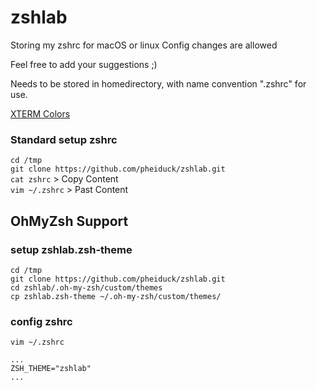 # zshlab
Storing my zshrc for macOS or linux
Config changes are allowed

Feel free to add your suggestions ;)

Needs to be stored in homedirectory, with name convention ".zshrc" for use.

<a href="https://jonasjacek.github.io/colors/" target="_blank" rel="noopener noreferrer">XTERM Colors</a>

### Standard setup zshrc
```cd /tmp```<br>
```git clone https://github.com/pheiduck/zshlab.git```<br>
```cat zshrc``` > Copy Content<br>
```vim ~/.zshrc``` > Past Content <br>

## OhMyZsh Support

### setup zshlab.zsh-theme
```cd /tmp```<br>
```git clone https://github.com/pheiduck/zshlab.git```<br>
```cd zshlab/.oh-my-zsh/custom/themes```<br>
```cp zshlab.zsh-theme ~/.oh-my-zsh/custom/themes/```<br>

### config zshrc
```vim ~/.zshrc```
```
...
ZSH_THEME="zshlab"
...
```
